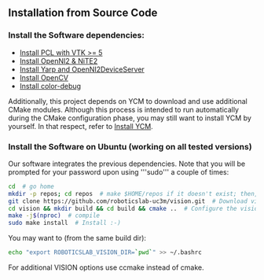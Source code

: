 ## Installation from Source Code

### Install the Software dependencies:

- [Install PCL with VTK >= 5](https://github.com/roboticslab-uc3m/installation-guides/blob/master/install-pcl.md)
- [Install OpenNI2 & NiTE2](https://github.com/roboticslab-uc3m/installation-guides/blob/master/install-openni-nite.md)
- [Install Yarp and OpenNI2DeviceServer](https://github.com/roboticslab-uc3m/installation-guides/blob/master/install-yarp.md)
- [Install OpenCV](https://github.com/roboticslab-uc3m/installation-guides/blob/master/install-opencv.md)
- [Install color-debug](https://github.com/roboticslab-uc3m/color-debug)

Additionally, this project depends on YCM to download and use additional CMake modules. Although this process is intended to run automatically during the CMake configuration phase, you may still want to install YCM by yourself. In that respect, refer to [Install YCM](https://github.com/roboticslab-uc3m/installation-guides/blob/master/install-ycm.md).

### Install the Software on Ubuntu (working on all tested versions)

Our software integrates the previous dependencies. Note that you will be prompted for your password upon using '''sudo''' a couple of times:

```bash
cd  # go home
mkdir -p repos; cd repos  # make $HOME/repos if it doesn't exist; then, enter it
git clone https://github.com/roboticslab-uc3m/vision.git  # Download vision software from the repository
cd vision && mkdir build && cd build && cmake ..  # Configure the vision software
make -j$(nproc)  # compile
sudo make install  # Install :-)
```

You may want to (from the same build dir):
```bash
echo "export ROBOTICSLAB_VISION_DIR=`pwd`" >> ~/.bashrc
```

For additional VISION options use ccmake instead of cmake.
